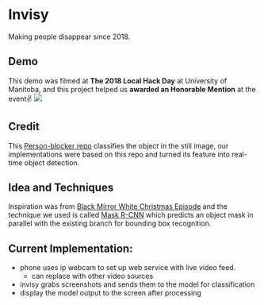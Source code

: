 # Invisy
Making people disappear since 2018.

## Demo
This demo was filmed at **The 2018 Local Hack Day** at University of Manitoba, and this project helped us **awarded an Honorable Mention** at the event✌️
![](https://github.com/Jarde01/Invisy/blob/master/person_blocker.gif)

## Credit
This [Person-blocker repo](https://github.com/minimaxir/person-blocker) classifies the object in the still image, our implementations were based on this repo and turned its feature into real-time object detection.

## Idea and Techniques
Inspiration was from [Black Mirror White Christmas Episode](https://www.youtube.com/watch?v=_dXqugxU1sk&t=44s) and the technique we used is called [Mask R-CNN](https://arxiv.org/abs/1703.06870) which predicts an object mask in parallel with the existing branch for bounding box recognition.

## Current Implementation: 
- phone uses ip webcam to set up web service with live video feed.
  - can replace with other video sources
- invisy grabs screenshots and sends them to the model for classification
- display the model output to the screen after processing

